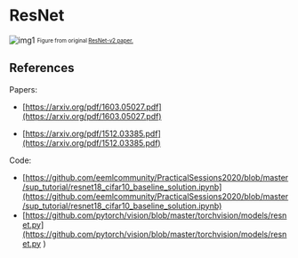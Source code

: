 # ResNet

![img1](https://github.com/CepkaR/My-ZOO/blob/31cf42079965f7015c464f89d79ad0d663a301a2/images/img_resnet.png) <sub><sup>Figure from original [ResNet-v2 paper.](https://arxiv.org/pdf/1603.05027.pdf)<sub><sup>

## References

Papers:

* [https://arxiv.org/pdf/1603.05027.pdf](https://arxiv.org/pdf/1603.05027.pdf) 

* [https://arxiv.org/pdf/1512.03385.pdf](https://arxiv.org/pdf/1512.03385.pdf)

Code:

* [https://github.com/eemlcommunity/PracticalSessions2020/blob/master/sup_tutorial/resnet18_cifar10_baseline_solution.ipynb](https://github.com/eemlcommunity/PracticalSessions2020/blob/master/sup_tutorial/resnet18_cifar10_baseline_solution.ipynb)
* [https://github.com/pytorch/vision/blob/master/torchvision/models/resnet.py](https://github.com/pytorch/vision/blob/master/torchvision/models/resnet.py
)

